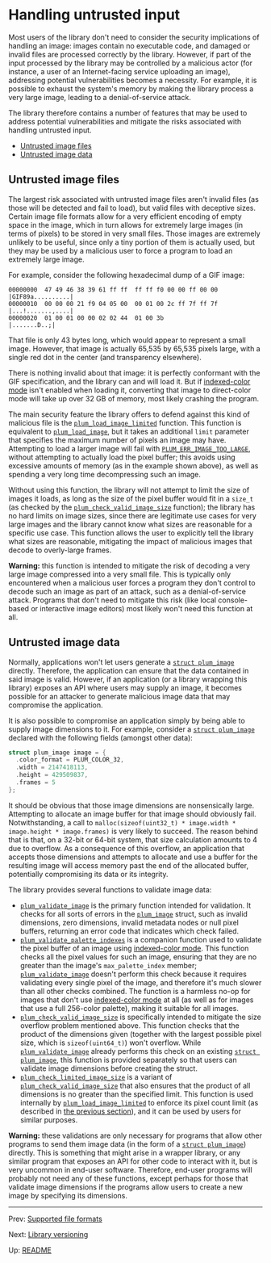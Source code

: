 # Handling untrusted input

Most users of the library don't need to consider the security implications of handling an image: images contain no
executable code, and damaged or invalid files are processed correctly by the library.
However, if part of the input processed by the library may be controlled by a malicious actor (for instance, a user of
an Internet-facing service uploading an image), addressing potential vulnerabilities becomes a necessity.
For example, it is possible to exhaust the system's memory by making the library process a very large image, leading
to a denial-of-service attack.

The library therefore contains a number of features that may be used to address potential vulnerabilities and mitigate
the risks associated with handling untrusted input.

- [Untrusted image files](#untrusted-image-files)
- [Untrusted image data](#untrusted-image-data)

## Untrusted image files

The largest risk associated with untrusted image files aren't invalid files (as those will be detected and fail to
load), but valid files with deceptive sizes.
Certain image file formats allow for a very efficient encoding of empty space in the image, which in turn allows for
extremely large images (in terms of pixels) to be stored in very small files.
Those images are extremely unlikely to be useful, since only a tiny portion of them is actually used, but they may be
used by a malicious user to force a program to load an extremely large image.

For example, consider the following hexadecimal dump of a GIF image:

```
00000000  47 49 46 38 39 61 ff ff  ff ff f0 00 00 ff 00 00  |GIF89a..........|
00000010  00 00 00 21 f9 04 05 00  00 01 00 2c ff 7f ff 7f  |...!.......,....|
00000020  01 00 01 00 00 02 02 44  01 00 3b                 |.......D..;|
```

That file is only 43 bytes long, which would appear to represent a small image.
However, that image is actually 65,535 by 65,535 pixels large, with a single red dot in the center (and transparency
elsewhere).

There is nothing invalid about that image: it is perfectly conformant with the GIF specification, and the library can
and will load it.
But if [indexed-color mode][indexed] isn't enabled when loading it, converting that image to direct-color mode will
take up over 32 GB of memory, most likely crashing the program.

The main security feature the library offers to defend against this kind of malicious file is the
[`plum_load_image_limited`][load-limited] function.
This function is equivalent to [`plum_load_image`][load], but it takes an additional `limit` parameter that specifies
the maximum number of pixels an image may have.
Attempting to load a larger image will fail with [`PLUM_ERR_IMAGE_TOO_LARGE`][errors], without attempting to actually
load the pixel buffer; this avoids using excessive amounts of memory (as in the example shown above), as well as
spending a very long time decompressing such an image.

Without using this function, the library will not attempt to limit the size of images it loads, as long as the size of
the pixel buffer would fit in a `size_t` (as checked by the [`plum_check_valid_image_size`][check-size] function); the
library has no hard limits on image sizes, since there are legitimate use cases for very large images and the library
cannot know what sizes are reasonable for a specific use case.
This function allows the user to explicitly tell the library what sizes are reasonable, mitigating the impact of
malicious images that decode to overly-large frames.

**Warning:** this function is intended to mitigate the risk of decoding a very large image compressed into a very
small file.
This is typically only encountered when a malicious user forces a program they don't control to decode such an image
as part of an attack, such as a denial-of-service attack.
Programs that don't need to mitigate this risk (like local console-based or interactive image editors) most likely
won't need this function at all.

## Untrusted image data

Normally, applications won't let users generate a [`struct plum_image`][image] directly.
Therefore, the application can ensure that the data contained in said image is valid.
However, if an application (or a library wrapping this library) exposes an API where users may supply an image, it
becomes possible for an attacker to generate malicious image data that may compromise the application.

It is also possible to compromise an application simply by being able to supply image dimensions to it.
For example, consider a [`struct plum_image`][image] declared with the following fields (amongst other data):

``` c
struct plum_image image = {
  .color_format = PLUM_COLOR_32,
  .width = 2147418113,
  .height = 429509837,
  .frames = 5
};
```

It should be obvious that those image dimensions are nonsensically large.
Attempting to allocate an image buffer for that image should obviously fail.
Notwithstanding, a call to `malloc(sizeof(uint32_t) * image.width * image.height * image.frames)` is very likely to
succeed.
The reason behind that is that, on a 32-bit or 64-bit system, that size calculation amounts to 4 due to overflow.
As a consequence of this overflow, an application that accepts those dimensions and attempts to allocate and use a
buffer for the resulting image will access memory past the end of the allocated buffer, potentially compromising its
data or its integrity.

The library provides several functions to validate image data:

- [`plum_validate_image`][validate] is the primary function intended for validation.
  It checks for all sorts of errors in the [`plum_image`][image] struct, such as invalid dimensions, zero dimensions,
  invalid metadata nodes or null pixel buffers, returning an error code that indicates which check failed.
- [`plum_validate_palette_indexes`][validate-indexes] is a companion function used to validate the pixel buffer of an
  image using [indexed-color mode][indexed].
  This function checks all the pixel values for such an image, ensuring that they are no greater than the image's
  `max_palette_index` member; [`plum_validate_image`][validate] doesn't perform this check because it requires
  validating every single pixel of the image, and therefore it's much slower than all other checks combined.
  The function is a harmless no-op for images that don't use [indexed-color mode][indexed] at all (as well as for
  images that use a full 256-color palette), making it suitable for all images.
- [`plum_check_valid_image_size`][check-size] is specifically intended to mitigate the size overflow problem mentioned
  above.
  This function checks that the product of the dimensions given (together with the largest possible pixel size, which
  is `sizeof(uint64_t)`) won't overflow.
  While [`plum_validate_image`][validate] already performs this check on an existing [`struct plum_image`][image],
  this function is provided separately so that users can validate image dimensions before creating the struct.
- [`plum_check_limited_image_size`][check-limited] is a variant of [`plum_check_valid_image_size`][check-size] that
  also ensures that the product of all dimensions is no greater than the specified limit.
  This function is used internally by [`plum_load_image_limited`][load-limited] to enforce its pixel count limit (as
  described in [the previous section](#untrusted-image-files)), and it can be used by users for similar purposes.

**Warning:** these validations are only necessary for programs that allow other programs to send them image data (in
the form of a [`struct plum_image`][image]) directly.
This is something that might arise in a wrapper library, or any similar program that exposes an API for other code to
interact with it, but is very uncommon in end-user software.
Therefore, end-user programs will probably not need any of these functions, except perhaps for those that validate
image dimensions if the programs allow users to create a new image by specifying its dimensions.

* * *

Prev: [Supported file formats](formats.md)

Next: [Library versioning](version.md)

Up: [README](README.md)

[check-limited]: functions.md#plum_check_limited_image_size
[check-size]: functions.md#plum_check_valid_image_size
[errors]: constants.md#errors
[image]: structs.md#plum_image
[indexed]: colors.md#indexed-color-mode
[load]: functions.md#plum_load_image
[load-limited]: functions.md#plum_load_image_limited
[validate]: functions.md#plum_validate_image
[validate-indexes]: functions.md#plum_validate_palette_indexes
